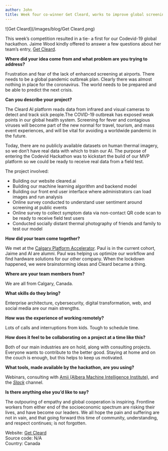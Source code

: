 ```yaml
---
author: John
title: Week four co-winner Get Cleard, works to improve global screening processes
---
```


![Get Cleard](/images/blog/Get Cleard.png)

This week’s competition resulted in a tie- a first for our Codevid-19 global hackathon. Jaime Wood kindly offered to answer a few questions about her team’s entry, [Get Cleard](https://www.cleard.ai/).


**Where did your idea come from and what problem are you trying to address?**

Frustration and fear of the lack of enhanced screening at airports. There needs to be a global pandemic outbreak plan. Clearly there was almost nothing in place for the coronavirus. The world needs to be prepared and be able to predict the next crisis. 


**Can you describe your project?**

The Cleard AI platform reads data from infrared and visual cameras to detect and track sick people.The COVID-19 outbreak has exposed weak points in our global health system. Screening for fever and contagious viruses will become part of the new normal for travel, tourism, and mass event experiences, and will be vital for avoiding a worldwide pandemic in the future.  

Today, there are no publicly available datasets on human thermal imagery, so we don’t have real data with which to train our AI. The purpose of entering the Codevid Hackathon was to kickstart the build of our MVP platform so we could be ready to receive real data from a field test. 

The project involved:

* Building our website cleared.ai
* Building our machine learning algorithm and backend model
* Building our front end user interface where administrators can load images and run analysis
* Online survey conducted to understand user sentiment around screening at public events
* Online survey to collect symptom data via non-contact QR code scan to be ready to receive field test users
* Conducted socially distant thermal photography of friends and family to test our model  
  
**How did your team come together?**


We met at the [Calgary Platform Accelerator](https://www.platformcalgary.com). Paul is in the current cohort, Jaime and Al are alumni. Paul was helping us optimize our workflow and find hardware solutions for our other company. When the lockdown happened, we were brainstorming ideas and Cleard became a thing. 

**Where are your team members from?**

We are all from Calgary, Canada. 

**What skills do they bring?**

Enterprise architecture, cybersecurity, digital transformation, web, and social media are our main strengths.

**How was the experience of working remotely?**

Lots of calls and interruptions from kids. Tough to schedule time. 

**How does it feel to be collaborating on a project at a time like this?**

Both of our main industries are on hold, along with consulting projects. Everyone wants to contribute to the better good. Staying at home and on the couch is enough, but this helps to keep us motivated. 

**What tools, made available by the hackathon, are you using?**


Webinars, consulting with [Amii (Albera Machine Intelligence Institute)](https://www.amii.ca/), and the [*Slack*](https://app.slack.com/client/TV5MXDY8Z/G010HLYKF8V) channel. 

**Is there anything else you’d like to say?**


The outpouring of empathy and global cooperation is inspiring. Frontline workers from either end of the socioeconomic spectrum are risking their lives, and have become our leaders. We all hope the pain and suffering are not in vain, and that going forward this time of community, understanding, and respect continues; is not forgotten.  


Website: [Get Cleard](https://www.cleard.ai/)<br>
Source code: N/A<br>
Country: Canada
